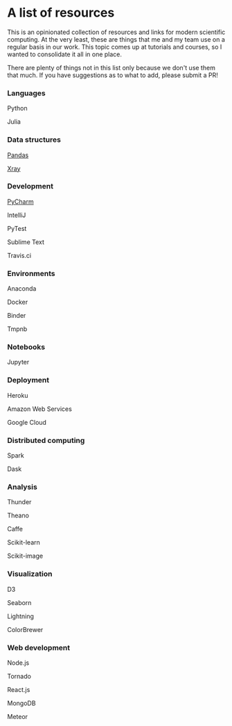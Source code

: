 # A list of resources

This is an opinionated collection of resources and links for modern scientific computing. At the very least, these are things that me and my team use on a regular basis in our work. This topic comes up at tutorials and courses, so I wanted to consolidate it all in one place.

There are plenty of things not in this list only because we don't use them that much. If you have suggestions as to what to add, please submit a PR!

### Languages

Python

Julia

### Data structures

[Pandas](http://pandas.pydata.org/)

[Xray](http://xray.readthedocs.org/en/stable/)

### Development

[PyCharm](https://www.jetbrains.com/pycharm/)

IntelliJ

PyTest

Sublime Text

Travis.ci

### Environments

Anaconda

Docker

Binder

Tmpnb

### Notebooks

Jupyter

### Deployment

Heroku

Amazon Web Services

Google Cloud

### Distributed computing

Spark

Dask

### Analysis

Thunder

Theano

Caffe

Scikit-learn

Scikit-image

### Visualization

D3

Seaborn

Lightning

ColorBrewer

### Web development

Node.js

Tornado

React.js

MongoDB

Meteor



